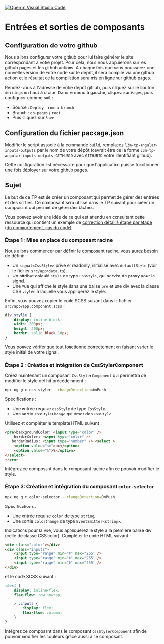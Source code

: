[![Open in Visual Studio Code](https://classroom.github.com/assets/open-in-vscode-718a45dd9cf7e7f842a935f5ebbe5719a5e09af4491e668f4dbf3b35d5cca122.svg)](https://classroom.github.com/online_ide?assignment_repo_id=13786434&assignment_repo_type=AssignmentRepo)
# Entrées et sorties de composants

## Configuration de votre github

Nous allons configurer votre github pour lui faire générer le site correspondant à votre projet.
Pour cela, nous nous appuierons sur les github pages et les github actions. 
A chaque fois que vous pousserez une nouvelle version de votre code sur le dépôt, il sera compilé via une github action et le résultat de la compilation sera mis en ligne sur github pages.

Rendez-vous à l'adresse de votre dépôt github, puis cliquez sur le bouton `Settings` en haut à droite.
Dans le menu à gauche, cliquez sur `Pages`, puis configurer comme suit :

* Source : `Deploy from a branch`
* Branch : `gh-pages`  /  `root`
* Puis cliquez sur `Save`

## Configuration du fichier package.json

Modifier le script associé à la commande `build`, remplacez `l3m-tp-angular-inputs-outputs` par le nom de votre dépôt (devrait être de la forme `l3m-tp-angular-inputs-outputs-GITHUBID` avec `GITHUBID` votre identifiant github).

Cette configuration est nécessaire pour que l'application puisse fonctionner une fois déployer sur votre github pages.

## Sujet

Le but de ce TP est de créer un composant qui permet de gérer des entrées et des sorties. Ce composant sera utilisé dans le TP suivant pour créer un composant qui permet de gérer des tâches.

Vous pouvez avoir une idée de ce qui est attendu en consultant cette ressource qui contient un exemple de [correction détaillé étape par étape (du comportement, pas du code)](https://alexdmr.github.io/l3m-tp-angular-inputs-outputs/)

### Étape 1 : Mise en place du composant racine

Nous allons commencer par définir le composant racine, vous aurez besoin de définir :

* Un `signal<CssStyle>` privé et readonly, initialisé avec `defaultStyle` (voir le fichier `src/app/data.ts`).
* Un attribut calculé `style` de type `CssStyle`, qui servira de proxy pour le signal.
* Une vue qui affiche le style dans une balise `pre` et une div avec la classe CSS `stylée` à laquelle vous appliqerez le style.

Enfin, vous pouvez copier le code SCSS suivant dans le fichier `src/app/app.component.scss` :

```scss
div.stylée {
    display: inline-block;
    width: 200px;
    height: 200px;
    border: solid black 10px;
}
```

Vous pouvez vérifer que tout fonctionne correctement en faisant varier le style initial de votre signal.

### Étape 2 : Création et intégration de CssStylerComponent

Créez maintenant un composant `CssStylerComponent` qui permettra de modifier le style définit précédemment :

```bash
npx ng g c css-styler --changeDetection=OnPush
```

Spécifications :

* Une entrée requise `cssStyle` de type `CssStyle`.
* Une sortie `cssStyleChange` qui émet des `CssStyle`.

Utilisez et compléter le template HTML suivant :

```html
<pre>backgroundColor: <input type="color" />
    borderColor: <input type="color" />
   borderRadius: <input type="number" /> <select >
    <option value="px">px</option>
    <option value="%">%</option>
</select>          
</pre>
```

Intégrez ce composant dans le composant racine afin de pouvoir modifier le style.

### Étape 3: Création et intégration du composant `color-selector`

```bash
npx ng g c color-selector --changeDetection=OnPush
```

Spécifications :

* Une entrée requise `color` de type `string`.
* Une sortie `colorChange` de type `EventEmitter<string>`.

Indications pour la vue, vous appliquerez le style à la première balise div (celle de classe CSS color). Compléter le code HTML suivant :

```html
<div class="color"></div>
<div class="inputs">
    <input type="range" min="0" max="255" />
    <input type="range" min="0" max="255" />
    <input type="range" min="0" max="255" />
</div>
```

et le code SCSS suivant :

```scss
:host {
    display: inline-flex;
    flex-flow: row nowrap;

    > .inputs {
        display: flex;
        flex-flow: column;
    }
}
```

Intégrez ce composant dans le composant `CssStylerComponent` afin de pouvoir modifier les couleurs grâce aussi à ce composant.
